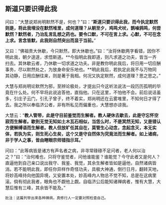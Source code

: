 ##  斯道只要识得此我

问曰：“大慧说郑尚明默然不是，何也？”曰：“**斯道只要识得此我，而今执定默然则是，将此我埋没在默然堆里，成何道理？从朝至夕，鸡鸣犬吠，鹊噪鸦鸣，何尝默然？默然者，乃治乱言乱想之药也。要令口默，不可在言上求。心默，不可在念上求。言念皆默，此我则自然突出而显于当前。**”

又曰：“佛祖贵大休歇，今只默然，即大休歇也。”曰：“汝将休歇两字看错，因你不明此我，朝夕遑遑，求悟斯道。**今指明此我即道，则凡求道之功夫，皆当一齐扫去。其休歇云者，乃休歇一切求道之功夫。非是教你明此我后，将日用一切应酬事务，尽以默然处之，为放身命安乐地也。**明此我后，若执定此我不与万物同其动静，日用应酬往来，则是著于我相。何况又执定默然，成何道理？思之思之。”

大慧与郑尚明论默然为邪，至辨论极处，才提出只今这听法说法一段历历孤明的毕竟在什么处。何不早将此说追答他，直指他。只在这里，不怕他不会。前后说话虽多，引庄子云门，引孔子曾子，终不着实，郑尚明还在云雾堆里，不知何日才得了去。我之所以奉临济公者，非有所私见而偏重也，大慧想亦谅我。

大慧云：“**教人管带，此是守目前鉴觉而生解者。教人硬休去歇去，此是守忘怀空寂而生解者。歇到无觉无知如土木瓦石相似，当恁么时，不是冥然无知，又是错认方便解缚语而生解者。教人但放旷任其自在，莫管生心动念，念起念灭，本无实体，若执为实，则生死心生矣，这个又是守自然体为究竟法而生解者。如上诸病，非于学人之事，皆由瞎眼宗师错指示耳。**”

问曰：“此等病皆是诸方有声名者之病，非寻常碌碌不足问者，老人何以治之？”曰：“治何难也，只将守鉴觉者，问他谁能鉴？谁能觉？今守此者又是何人？直逼他到自己亲口说出我守、我鉴、我觉，其余生解者皆如是逼他，自然诸病皆消。若不能明此我，即任你异样作奇怪功夫，具极大神通，倒行日月，翻转天地，将妙高峰持向他国异境，又安置本处，妙高峰内人物总不觉不知，总是在这病里滚。倘有彻此我者，眼角也不觑他上觑。自临济公后能知诸禅病者，惟有大慧，大慧后惟有三峰，其余皆不能及。”

```xu
批注：这篇列举出来各种禅病，真修行人一定要对照检查自己。
```

